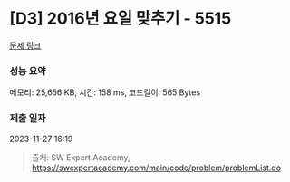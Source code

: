 # [D3] 2016년 요일 맞추기 - 5515 

[문제 링크](https://swexpertacademy.com/main/code/problem/problemDetail.do?contestProbId=AWWOwecaFrIDFAV4) 

### 성능 요약

메모리: 25,656 KB, 시간: 158 ms, 코드길이: 565 Bytes

### 제출 일자

2023-11-27 16:19



> 출처: SW Expert Academy, https://swexpertacademy.com/main/code/problem/problemList.do